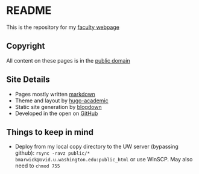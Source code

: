 # README

This is the repository for my [faculty webpage](http://faculty.washington.edu/bmarwick/)

## Copyright

All content on these pages is in the [public domain](http://creativecommons.org/publicdomain/zero/1.0/)

## Site Details

* Pages mostly written [markdown](https://daringfireball.net/projects/markdown/)
* Theme and layout by [hugo-academic](https://github.com/gcushen/hugo-academic)
* Static site generation by [blogdown](https://bookdown.org/yihui/blogdown)
* Developed in the open on [GitHub](https://github.com/benmarwick)

## Things to keep in mind

* Deploy from my local copy directory to the UW server (bypassing github): `rsync -ravz public/* bmarwick@ovid.u.washington.edu:public_html` or use WinSCP. May also need to `chmod 755`
